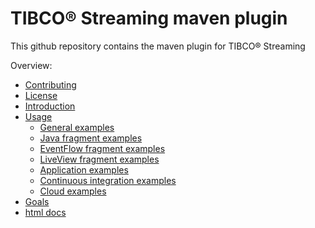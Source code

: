 # TIBCO&reg; Streaming maven plugin

This github repository contains the maven plugin for TIBCO&reg; Streaming

Overview:

* [Contributing](docs/contributing.md)
* [License](docs/LICENSE)
* [Introduction](ep-maven/src/site/markdown/index.md)
* [Usage](ep-maven/src/site/markdown/usage.md)
    * [General examples](ep-maven/src/site/markdown/general_examples.md)
    * [Java fragment examples](ep-maven/src/site/markdown/java_examples.md)
    * [EventFlow fragment examples](ep-maven/src/site/markdown/eventflow_examples.md)
    * [LiveView fragment examples](ep-maven/src/site/markdown/liveview_examples.md)
    * [Application examples](ep-maven/src/site/markdown/application_examples.md)
    * [Continuous integration examples](ep-maven/src/site/markdown/contint_examples.md)
    * [Cloud examples](ep-maven/src/site/markdown/cloud_examples.md)
* [Goals](ep-maven/src/site/markdown/goals.md)
* [html docs](https://tibcosoftware.github.io/tibco-streaming-maven-plugin/1.5.0/ep-maven-plugin/)
